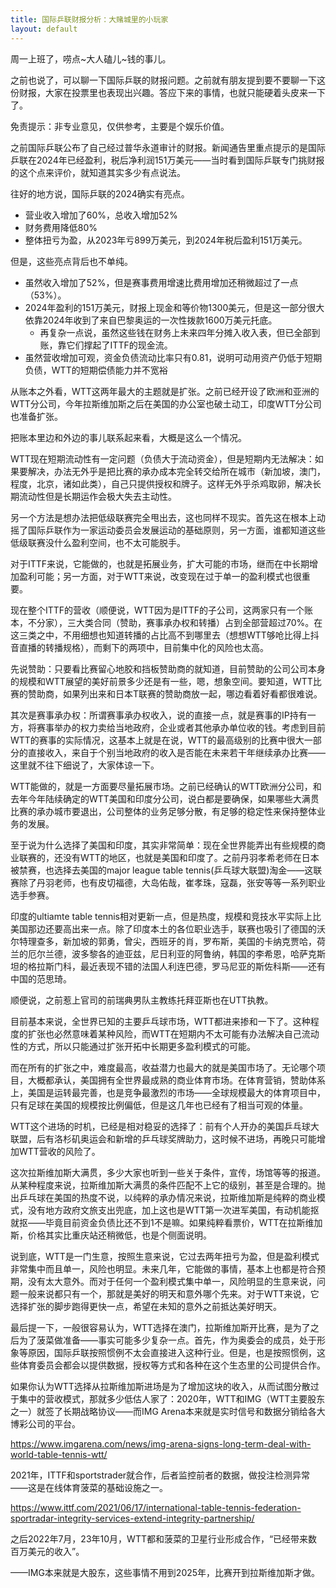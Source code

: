 ```yaml
---
title: 国际乒联财报分析：大赌城里的小玩家
layout: default
---
```


周一上班了，唠点~大人磕儿~钱的事儿。

之前也说了，可以聊一下国际乒联的财报问题。之前就有朋友提到要不要聊一下这份财报，大家在投票里也表现出兴趣。答应下来的事情，也就只能硬着头皮来一下了。

免责提示：非专业意见，仅供参考，主要是个娱乐价值。

之前国际乒联公布了自己经过普华永道审计的财报。新闻通告里重点提示的是国际乒联在2024年已经盈利，税后净利润151万美元——当时看到国际乒联专门挑财报的这个点来评价，就知道其实多少有点说法。

往好的地方说，国际乒联的2024确实有亮点。

- 营业收入增加了60%，总收入增加52%
- 财务费用降低80%
- 整体扭亏为盈，从2023年亏899万美元，到2024年税后盈利151万美元。

但是，这些亮点背后也不单纯。

- 虽然收入增加了52%，但是赛事费用增速比费用增加还稍微超过了一点（53%）。
- 2024年盈利的151万美元，财报上现金和等价物1300美元，但是这一部分很大依靠2024年收到了来自巴黎奥运的一次性拨款1600万美元托底。
  - 再复杂一点说，虽然这些钱在财务上未来四年分摊入收入表，但已全部到账，靠它们撑起了ITTF的现金流。
- 虽然营收增加可观，资金负债流动比率只有0.81，说明可动用资产仍低于短期负债，WTT的短期偿债能力并不宽裕

从账本之外看，WTT这两年最大的主题就是扩张。之前已经开设了欧洲和亚洲的WTT分公司，今年拉斯维加斯之后在美国的办公室也破土动工，印度WTT分公司也准备扩张。

把账本里边和外边的事儿联系起来看，大概是这么一个情况。

WTT现在短期流动性有一定问题（负债大于流动资金），但是短期内无法解决：如果要解决，办法无外乎是把比赛的承办成本完全转交给所在城市（新加坡，澳门，程度，北京，诸如此类），自己只提供授权和牌子。这样无外乎杀鸡取卵，解决长期流动性但是长期运作会极大失去主动性。

另一个方法是想办法把低级联赛完全甩出去，这也同样不现实。首先这在根本上动摇了国际乒联作为一家运动委员会发展运动的基础原则，另一方面，谁都知道这些低级联赛没什么盈利空间，也不太可能脱手。

对于ITTF来说，它能做的，也就是拓展业务，扩大可能的市场，继而在中长期增加盈利可能；另一方面，对于WTT来说，改变现在过于单一的盈利模式也很重要。

现在整个ITTF的营收（顺便说，WTT因为是ITTF的子公司，这两家只有一个账本，不分家），三大类合同（赞助，赛事承办权和转播）占到全部营超过70%。在这三类之中，不用细想也知道转播的占比高不到哪里去（想想WTT够呛比得上抖音直播的转播规格），而剩下的两项中，目前集中化的风险也太高。

先说赞助：只要看比赛留心地胶和挡板赞助商的就知道，目前赞助的公司公司本身的规模和WTT展望的美好前景多少还是有一些，嗯，想象空间。要知道，WTT比赛的赞助商，如果列出来和日本T联赛的赞助商放一起，哪边看着好看都很难说。

其次是赛事承办权：所谓赛事承办权收入，说的直接一点，就是赛事的IP持有一方，将赛事举办的权力卖给当地政府，企业或者其他承办单位收的钱。考虑到目前WTT的赛事的实际情况，这基本上就是在说，WTT的最高级别的比赛中很大一部分的直接收入，来自于个别当地政府的收入是否能在未来若干年继续承办比赛——这里就不往下细说了，大家体谅一下。

WTT能做的，就是一方面要尽量拓展市场。之前已经确认的WTT欧洲分公司，和去年今年陆续确定的WTT美国和印度分公司，说白都是要确保，如果哪些大满贯比赛的承办城市要退出，公司整体的业务足够分散，有足够的稳定性来保持整体业务的发展。

至于说为什么选择了美国和印度，其实非常简单：现在全世界能弄出有些规模的商业联赛的，还没有WTT的地区，也就是美国和印度了。之前丹羽孝希老师在日本被禁赛，也选择去美国的major league table tennis(乒乓球大联盟)淘金——这联赛除了丹羽老师，也有皮切福德，大岛佑哉，崔孝珠，寇磊，张安等等一系列职业选手参赛。

印度的ultiamte table tennis相对更新一点，但是热度，规模和竞技水平实际上比美国那边还要高出来一点。除了印度本土的各位职业选手，联赛也吸引了德国的沃尔特理查多，新加坡的郭勇，曾尖，西班牙的肖，罗布斯，美国的卡纳克贾哈，荷兰的厄尔兰德，波多黎各的迪亚兹，尼日利亚的阿鲁纳，韩国的李希恩，哈萨克斯坦的格拉斯门科，最近表现不错的法国人利连巴德，罗马尼亚的斯佐科斯——还有中国的范思琦。

顺便说，之前惹上官司的前瑞典男队主教练托拜亚斯也在UTT执教。

目前基本来说，全世界已知的主要乒乓球市场，WTT都进来掺和一下了。这种程度的扩张也必然意味着某种风险，而WTT在短期内不太可能有办法解决自己流动性的方式，所以只能通过扩张开拓中长期更多盈利模式的可能。

而在所有的扩张之中，难度最高，收益潜力也最大的就是美国市场了。无论哪个项目，大概都承认，美国拥有全世界最成熟的商业体育市场。在体育营销，赞助体系上，美国是运转最完善，也是竞争最激烈的市场——全球规模最大的体育项目中，只有足球在美国的规模按比例偏低，但是这几年也已经有了相当可观的体量。

WTT这个进场的时机，已经是相对稳妥的选择了：前有个人开办的美国乒乓球大联盟，后有洛杉矶奥运会和新增的乒乓球奖牌助力，这时候不进场，再晚只可能增加WTT营收的风险了。

这次拉斯维加斯大满贯，多少大家也听到一些关于条件，宣传，场馆等等的报道。从某种程度来说，拉斯维加斯大满贯的条件匹配不上它的级别，甚至是合理的。抛出乒乓球在美国的热度不说，以纯粹的承办情况来说，拉斯维加斯是纯粹的商业模式，没有地方政府文旅支出兜底，加上这也是WTT第一次进军美国，有动机能抠就抠——毕竟目前资金负债比还不到1不是嘛。如果纯粹看票价，WTT在拉斯维加斯，价格其实比重庆站还稍微低，也是个侧面说明。

说到底，WTT是一门生意，按照生意来说，它过去两年扭亏为盈，但是盈利模式非常集中而且单一，风险也明显。未来几年，它能做的事情，基本上也都是符合预期，没有太大意外。而对于任何一个盈利模式集中单一，风险明显的生意来说，问题一般来说都只有一个，那就是美好的明天和意外哪个先来。对于WTT来说，它选择扩张的脚步跑得更快一点，希望在未知的意外之前抵达美好明天。

最后提一下，一般很容易认为，WTT选择在澳门，拉斯维加斯开比赛，是为了之后为了菠菜做准备——事实可能多少复杂一点。首先，作为奥委会的成员，处于形象等原因，国际乒联按照惯例不太会直接进入这种行业。但是，也是按照惯例，这些体育委员会都会以提供数据，授权等方式和各种在这个生态里的公司提供合作。

如果你认为WTT选择从拉斯维加斯进场是为了增加这块的收入，从而试图分散过于集中的营收模式，那就多少低估人家了：2020年，WTT和IMG（WTT主要股东之一）就签了长期战略协议——而IMG Arena本来就是实时信号和数据分销给各大博彩公司的平台。

https://www.imgarena.com/news/img-arena-signs-long-term-deal-with-world-table-tennis-wtt/

2021年，ITTF和sportstrader就合作，后者监控前者的数据，做投注检测异常——这是在线体育菠菜的基础设施之一。

https://www.ittf.com/2021/06/17/international-table-tennis-federation-sportradar-integrity-services-extend-integrity-partnership/

之后2022年7月，23年10月，WTT都和菠菜的卫星行业形成合作，“已经带来数百万美元的收入”。

——IMG本来就是大股东，这些事情不用到2025年，比赛开到拉斯维加斯才做。